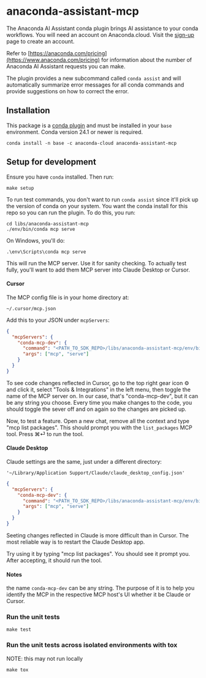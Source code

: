 # anaconda-assistant-mcp

The Anaconda AI Assistant conda plugin brings AI assistance to your conda workflows.
You will need an account on Anaconda.cloud. Visit the [sign-up](https://anaconda.cloud/sign-up) page
to create an account.

Refer to [https://anaconda.com/pricing](https://www.anaconda.com/pricing) for information about the
number of Anaconda AI Assistant requests you can make.

The plugin provides a new subcommand called `conda assist` and will automatically summarize error messages
for all conda commands and provide suggestions on how to correct the error.

## Installation

This package is a [conda plugin](https://docs.conda.io/projects/conda/en/latest/dev-guide/plugins/index.html) and must be installed in your `base` environment.
Conda version 24.1 or newer is required.

```text
conda install -n base -c anaconda-cloud anaconda-assistant-mcp
```

## Setup for development

Ensure you have `conda` installed.
Then run:

```shell
make setup
```

To run test commands, you don't want to run `conda assist` since it'll pick up the version of conda on your system. You want the conda install for this repo so you can run the plugin. To do this, you run:

```shell
cd libs/anaconda-assistant-mcp
./env/bin/conda mcp serve
```

On Windows, you'll do:

```shell
.\env\Scripts\conda mcp serve
```

This will run the MCP server. Use it for sanity checking. To actually test fully, you'll want to add them MCP server into Claude Desktop or Cursor.

#### Cursor

The MCP config file is in your home directory at:

```
~/.cursor/mcp.json
```

Add this to your JSON under `mcpServers`:

```json
{
  "mcpServers": {
    "conda-mcp-dev": {
      "command": "<PATH_TO_SDK_REPO>/libs/anaconda-assistant-mcp/env/bin/conda",
      "args": ["mcp", "serve"]
    }
  }
}
```

To see code changes reflected in Cursor, go to the top right gear icon ⚙️ and click it, select "Tools & Integrations" in the left menu, then toggle the name of the MCP server on. In our case, that's "conda-mcp-dev", but it can be any string you choose. Every time you make changes to the code, you should toggle the sever off and on again so the changes are picked up.

Now, to test a feature. Open a new chat, remove all the context and type "mcp list packages". This should prompt you with the `list_packages` MCP tool. Press ⌘⏎ to run the tool.

#### Claude Desktop

Claude settings are the same, just under a different directory:

```
'~/Library/Application Support/Claude/claude_desktop_config.json'
```

```json
{
  "mcpServers": {
    "conda-mcp-dev": {
      "command": "<PATH_TO_SDK_REPO>/libs/anaconda-assistant-mcp/env/bin/conda",
      "args": ["mcp", "serve"]
    }
  }
}
```

Seeting changes reflected in Claude is more difficult than in Cursor. The most reliable way is to restart the Claude Desktop app.

Try using it by typing "mcp list packages". You should see it prompt you. After accepting, it should run the tool.

#### Notes

the name `conda-mcp-dev` can be any string. The purpose of it is to help you identify the MCP in the respective MCP host's UI whether it be Claude or Cursor.

### Run the unit tests

```shell
make test
```

### Run the unit tests across isolated environments with tox

NOTE: this may not run locally

```shell
make tox
```

